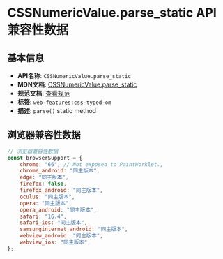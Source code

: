 # CSSNumericValue.parse_static API 兼容性数据

## 基本信息

- **API名称**: `CSSNumericValue.parse_static`
- **MDN文档**: [CSSNumericValue.parse_static](https://developer.mozilla.org/docs/Web/API/CSSNumericValue/parse_static)
- **规范文档**: [查看规范](https://drafts.css-houdini.org/css-typed-om/#dom-cssnumericvalue-parse)
- **标签**: `web-features:css-typed-om`
- **描述**: `parse()` static method

## 浏览器兼容性数据

```javascript
// 浏览器兼容性数据
const browserSupport = {
    chrome: "66", // Not exposed to PaintWorklet.,
    chrome_android: "同主版本",
    edge: "同主版本",
    firefox: false,
    firefox_android: "同主版本",
    oculus: "同主版本",
    opera: "同主版本",
    opera_android: "同主版本",
    safari: "16.4",
    safari_ios: "同主版本",
    samsunginternet_android: "同主版本",
    webview_android: "同主版本",
    webview_ios: "同主版本",
};

```

